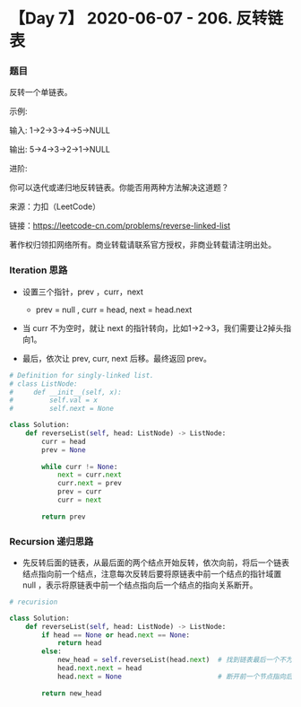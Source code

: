 # 【Day 7】 2020-06-07 - 206. 反转链表

### 题目

反转一个单链表。

示例:

输入: 1->2->3->4->5->NULL

输出: 5->4->3->2->1->NULL

进阶:

你可以迭代或递归地反转链表。你能否用两种方法解决这道题？

来源：力扣（LeetCode）

链接：https://leetcode-cn.com/problems/reverse-linked-list

著作权归领扣网络所有。商业转载请联系官方授权，非商业转载请注明出处。


### Iteration 思路

- 设置三个指针，prev ，curr，next

    - prev = null , curr = head, next = head.next

- 当 curr 不为空时，就让 next 的指针转向，比如1->2->3，我们需要让2掉头指向1。
- 最后，依次让 prev, curr, next 后移。最终返回 prev。

```python
# Definition for singly-linked list.
# class ListNode:
#     def __init__(self, x):
#         self.val = x
#         self.next = None

class Solution:
    def reverseList(self, head: ListNode) -> ListNode:
        curr = head
        prev = None
        
        while curr != None:
            next = curr.next
            curr.next = prev
            prev = curr
            curr = next
        
        return prev
```

### Recursion 递归思路

- 先反转后面的链表，从最后面的两个结点开始反转，依次向前，将后一个链表结点指向前一个结点，注意每次反转后要将原链表中前一个结点的指针域置 null ，表示将原链表中前一个结点指向后一个结点的指向关系断开。

```python
# recurision

class Solution:
    def reverseList(self, head: ListNode) -> ListNode:
        if head == None or head.next == None:
            return head
        else:
            new_head = self.reverseList(head.next)	# 找到链表最后一个不为空的节点
            head.next.next = head
            head.next = None						# 断开前一个节点指向后一个节点的关系
        
        return new_head
```